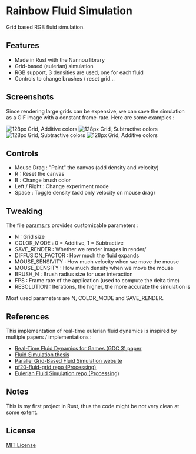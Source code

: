 # Rainbow Fluid Simulation
Grid based RGB fluid simulation.

## Features
- Made in Rust with the Nannou library
- Grid-based (eulerian) simulation
- RGB support, 3 densities are used, one for each fluid
- Controls to change brushes / reset grid...

## Screenshots
Since rendering large grids can be expensive, we can save the simulation as a GIF image with a constant frame-rate.
Here are some examples :

![128px Grid, Additive colors](renders/128_add.gif)
![128px Grid, Subtractive colors](renders/128_sub_2.gif)
![128px Grid, Subtractive colors](renders/128_sub_3.gif)
![128px Grid, Additive colors](renders/128_add_2.gif)

## Controls
- Mouse Drag : "Paint" the canvas (add density and velocity)
- R : Reset the canvas
- B : Change brush color
- Left / Right : Change experiment mode
- Space : Toggle density (add only velocity on mouse drag)

## Tweaking
The file [params.rs](src/params.rs) provides customizable parameters :

- N : Grid size
- COLOR_MODE : 0 = Additive, 1 = Subtractive
- SAVE_RENDER : Whether we render images in render/
- DIFFUSION_FACTOR : How much the fluid expands
- MOUSE_SENSIVITY : How much velocity when we move the mouse
- MOUSE_DENSITY : How much density when we move the mouse
- BRUSH_N : Brush radius size for user interaction
- FPS : Frame rate of the application (used to compute the delta time)
- RESOLUTION : Iterations, the higher, the more accurate the simulation is

Most used parameters are N, COLOR_MODE and SAVE_RENDER.

## References
This implementation of real-time eulerian fluid dynamics is inspired by multiple papers / implementations :

- [Real-Time Fluid Dynamics for Games (GDC 3) paper](https://www.dgp.toronto.edu/public_user/stam/reality/Research/pdf/GDC03.pdf)
- [Fluid Simulation thesis](https://www.cs.ubc.ca/~rbridson/fluidsimulation/fluids_notes.pdf)
- [Parallel Grid-Based Fluid Simulation website](https://sstritte.github.io/fluid-sim/)
- [pf20-fluid-grid repo (Processing)](https://github.com/cc1539/pf20-fluid-grid)
- [Eulerian Fluid Simulation repo (Processing)](https://github.com/antoinefournier/Eulerian-Fluid-Simulation)

## Notes
This is my first project in Rust, thus the code might be not very clean at some extent.

## License
[MIT License](LICENSE)
